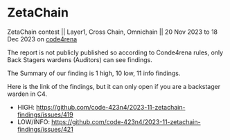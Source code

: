# ZetaChain
ZetaChain contest || Layer1, Cross Chain, Omnichain || 20 Nov 2023 to 18 Dec 2023 on [code4rena](https://code4rena.com/audits/2023-11-zetachain)

The report is not publicly published so according to Conde4rena rules, only Back Stagers wardens (Auditors) can see findings.

The Summary of our finding is 1 high, 10 low, 11 info findings.

Here is the link of the findings, but it can only open if you are a backstager warden in C4.

- HIGH: https://github.com/code-423n4/2023-11-zetachain-findings/issues/419
- LOW/INFO: https://github.com/code-423n4/2023-11-zetachain-findings/issues/421
